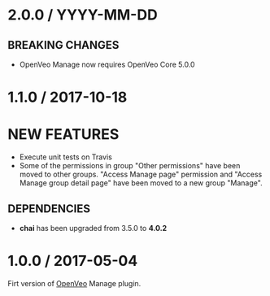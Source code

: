 # 2.0.0 / YYYY-MM-DD

## BREAKING CHANGES

- OpenVeo Manage now requires OpenVeo Core 5.0.0

# 1.1.0 / 2017-10-18

# NEW FEATURES

- Execute unit tests on Travis
- Some of the permissions in group "Other permissions" have been moved to other groups. "Access Manage page" permission and "Access Manage group detail page" have been moved to a new group "Manage".

## DEPENDENCIES

- **chai** has been upgraded from 3.5.0 to **4.0.2**

# 1.0.0 / 2017-05-04

Firt version of [OpenVeo](https://github.com/veo-labs/openveo-core) Manage plugin.
